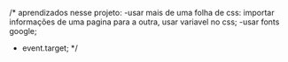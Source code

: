 /* aprendizados nesse projeto:
-usar mais de uma folha de css: importar informações de uma pagina para a outra, usar variavel no css;
-usar fonts google;
- event.target;
*/